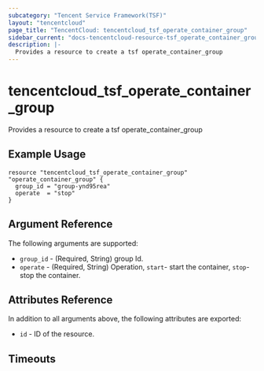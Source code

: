 ```yaml
---
subcategory: "Tencent Service Framework(TSF)"
layout: "tencentcloud"
page_title: "TencentCloud: tencentcloud_tsf_operate_container_group"
sidebar_current: "docs-tencentcloud-resource-tsf_operate_container_group"
description: |-
  Provides a resource to create a tsf operate_container_group
---
```


# tencentcloud_tsf_operate_container_group

Provides a resource to create a tsf operate_container_group

## Example Usage

```hcl
resource "tencentcloud_tsf_operate_container_group" "operate_container_group" {
  group_id = "group-ynd95rea"
  operate  = "stop"
}
```

## Argument Reference

The following arguments are supported:

* `group_id` - (Required, String) group Id.
* `operate` - (Required, String) Operation, `start`- start the container, `stop`- stop the container.

## Attributes Reference

In addition to all arguments above, the following attributes are exported:

* `id` - ID of the resource.



## Timeouts

<no value>


